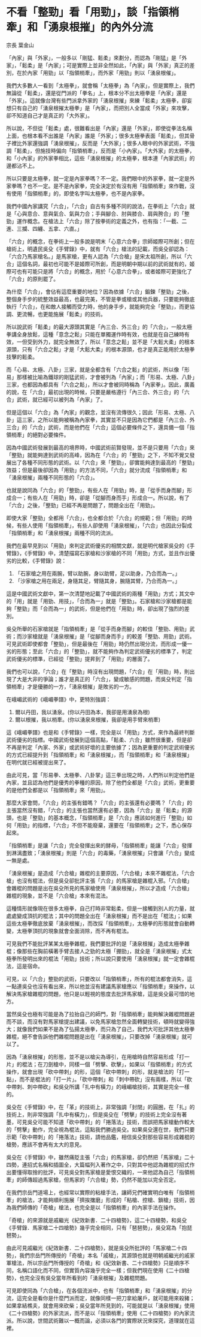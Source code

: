 # 不看「整勁」看「用勁」，談「指領梢牽」和「湧泉根摧」的內外分流

宗長
葉金山

「內家」與「外家」，一般多以「剛猛、鬆柔」來劃分，而認為「剛猛」是「外家」，「鬆柔」是「內家」；可是實際上並非全然如此，「內家」與「外家」真正的差別，在於內家「用勁」以「指領梢牽」，而外家「用勁」則以「湧泉根催」。

我們大多數人一看到「太極拳」，就會稱「太極拳」為「內家」，但是實際上，我們無論從「鬆柔」，還是從門派的「拳名」上，根本分不出太極拳是「內家」還是「外家」。這就像台灣有些門派拿外家的「湧泉根摧」來練「鬆柔」太極拳，卻妄想只有自己的「湧泉根摧太極拳」是「內家」，而把別人全當成「外家」來攻擊，卻不知道自己才是真正的「大外家」。

所以說，不但從「鬆柔」處，很難看出是「內家」還是「外家」，即使從拳法名稱上面，也根本看不出誰是「內家」誰是「外家」；很多太極拳表面「鬆柔」，但其骨子裡比外家還強調「湧泉根摧」，反而是「大外家」；很多人眼中的外家武術，不強調「鬆柔」，但施技時偏向「指領梢牽」，反而是「小內家」。「大外家」的太極拳，和「小內家」的外家拳相比，這些「湧泉根摧」的太極拳，根本連「內家武術」的邊都沾不上。

所以只要是太極拳，就一定是內家拳嗎？不一定。我們眼中的外家拳，就一定是外家拳嗎？也不一定。是不是內家拳，完全決定於有沒有用「指領梢牽」來作戰，沒有使用「指領梢牽」的，即使名字叫太極拳，也不是內家拳。

我們中國內家講究「六合」，「六合」自古有多種不同的說法，在拳術上「六合」就是「心與意合、意與氣合、氣與力合；手與腳合、肘與膝合、肩與胯合」的「整勁」運作概念。在槍法上「六合」除了按拳術的定義之外，也有指：「一截、二進、三攔、四纏、五拿、六直。」

「六合」的概念，在拳術上一般多說是明末「心意六合拳」宗師姬際可所創；但在槍術上，明遺民吳殳《手臂錄》中，就有「六合」槍法的記載，而吳殳卻認為：「六合乃馬家槍名。」是馬家槍，更有人認為「六合槍」是宋太祖所創，所以「六合」這個名詞，最初也可能不是姬際可所創，而是明朝中期以前的武術就有的，姬際可也有可能只是將「六合」的概念，用於「心意六合拳」，或者姬際可更強化了「六合」的原則罷了。

為什麼「六合」，會佔有這麼重要的地位？因為依據「六合」鍛鍊「整勁」之後，整個身手步的統整效益最高，也最完美，不管是拳或槍或其他兵器，只要能夠徹底執行「六合」，在和敵人接觸而受力時，他的身手步，就能夠完全「整勁」，而更協調、更流暢，也更能施展「鬆柔」的技術。

所以說武術「鬆柔」的最大源頭其實是「內三合、外三合」的「六合」，一般太極拳講全身放鬆，這種「意念之鬆」只能在單獨運作時有效，也就是在自己練時有效，一但受到外力，就完全無效了，所以「意念之鬆」並不是「大鬆大柔」的根本源頭，只有「六合之鬆」才是「大鬆大柔」的根本源頭，也才是真正能用於太極拳技擊的鬆柔。

而「心易、太極、八卦」三家，就是全都含有「六合之鬆」的武術，所以像「形易」那樣被比喻為鐵球的剛猛武術，才會被列為「內家」；而「形易、太極、八卦」三家，也都因為都具有「六合之鬆」，所以才會被同時稱為「內家拳」。因此，廣義的說，在「六合」最初出現的時候，只要是嚴格遵行「內三合、外三合」的「六合」武術，就已經可以被列為「內家」了。

但是這個以「六合」為「內家」的觀念，並沒有流傳很久；因此「形易、太極、八卦」這三家，之所以能夠被稱為內家拳，其實並不只是因為它們都是「內三合、外三合」的「六合」武術，而是他們在「六合」這個必要條件之下，還具備一個「指領梢牽」的絕對必要條件。

因為中國武術發展到最高的境界時，中國武術前賢發現，並不是只要用「六合」來「整勁」就能夠達到武術的高峰，因為在「六合」的「整勁」之下，不知不覺又發展出了各種不同形態的武術。以「六合」來「整勁」，卻實能夠達到最高的「整勁」效益；但是最後卻因為「用勁」的方法不同，「六合」就分流成「指領梢牽」和「湧泉根摧」兩種不同形態的「六合」。

也就是說同為「六合」的「整勁」，有些人在「用勁」時，是「從手而身而腳」形成合一；有些人在「用勁」時，卻是「從腳而身而手」形成合一。所以說，有了「六合」之後，「整勁」已經不再是問題了，問題全出在「用勁」。

即使大家「整勁」全都用「六合」，也全都合於「六合」的規範；但「用勁」的時候，有些人使用「指領梢牽」，有些人卻使用「湧泉根摧」，「六合」也因此分裂成「指領梢牽」和「湧泉根摧」兩種不同的流派。

我們在最早見到以「用勁」來判定武術優劣的相關文獻，就是明代槍家吳殳的《手臂錄》，《手臂錄》中，清楚描寫石家槍和沙家槍的不同「用勁」方式，並且作出優劣的比較，《手臂錄》說：

1. 「石家槍之用在兩腕，臂以助腕，身以助臂，足以助身，乃合而為一。」
2. 「沙家槍之用在兩足，身隨其足，臂隨其身，腕隨其臂，乃合而為一。」

這是中國武術文獻中，第一次清楚地記載了中國武術的兩種「用勁」方式；其文中的「用」就是「用勁、用技」，「合而為一」就是「整勁」。石家槍和沙家槍都是能夠「整勁」而「合而為一」的武術，但是他們在「用勁」時，卻出現了強烈的差別。

吳殳所舉的石家槍就是「指領梢牽」是「從手而身而腳」的較佳「整勁、用勁」武術；而沙家槍就是「湧泉根摧」是「從腳而身而手」的較差「整勁、用勁」武術。可見武術即使都會「整勁」，但是最後在「用勁」時仍然出現分流，而形成一優一劣的形態；至此「六合」的「整勁」，就不能夠作為判定武術優劣的標準了，判定武術優劣的標準，已經從「整勁」提昇到了「用勁」的層面了。

我們也可以說，「六合」在「整勁」時沒有出現問題，「六合」在「用勁」時，則出現了大是大非的爭論；誰才是真正的「六合」，變成敏感的問題，而吳殳判定「指領梢牽」才是優勝的一方，「湧泉根摧」是敗劣的一方。

在峨嵋武術的《峨嵋拳譜》中，更特別強調：

1. 爾以丹田，我以湧泉。(你以丹田為本，我卻是用湧泉為根)
2. 爾以根摧，我以梢牽。(你以湧泉來根摧，我卻是用手臂來梢牽)

這《峨嵋拳譜》也是和《手臂錄》一樣，完全是以「用勁」方式，來作為最終判斷武術優劣的指標。中國武術發展到這個高點，「鬆柔、六合」雖然很重要，但是卻不再是判定「內家、外家」或武術好壞的主要依據了；因為更重要的判定武術優劣的方式已經提升到「指領梢牽」和「湧泉根摧」，而「指領梢牽」和「湧泉根摧」在明代就已經被提出來了。

由此可見，當「形易拳、太極拳、八卦掌」這三拳出現之時，人們所以判定他們是內家，並且認為他們是優秀的拳種的原因，除了他們全都是「六合」武術，更重要的是他們全都是以「指領梢牽」來「用勁」。

那麼大家會問，「六合」的主張有錯嗎？「六合」的主張還有必要嗎？「六合」的主張當然沒有錯，「六合」的主張也當然還有必要，因為「六合」是「鬆柔」的源頭，也是「整勁」的基本概念，「指領梢牽」是「六合」應該如何進行「整勁」如何「用勁」的指標，「六合」不但不能廢棄，還要在「指領梢牽」之下，悉心保存起來。

「指領梢牽」是讓「六合」完全發揮出來的酵母，「指領梢牽」能讓「六合」發揮到淋漓盡致；「湧泉根摧」則是「六合」的毒藥，「湧泉根摧」只會讓「六合」變成一無是處。

「湧泉根摧」是造成「六合槍」雜棍的主要原因，「六合槍」本來不雜棍法，「六合槍」也沒有棍法，但是吳殳卻批評主張「六合」的馬家槍是雜棍入邪。「六合槍」會雜棍的問題是出在吳殳所見的馬家槍使用「湧泉根摧」，所以才造成「六合槍」雜棍的現象，並不是「六合槍」本來有混法。

這種情形就像現在很多太極拳，自己打時非常鬆柔，但是一接觸到別人的力量，就處處變成頂抗的棍法；其中的問題全出在「湧泉根摧」而不是出在「棍法」；如果這些太極拳徹底放棄「湧泉根摧」，而改採「指領梢牽」，太極拳的形態就會自動轉變，太極拳頂抗的現象就會全面消除，而不再有棍法。

可見我們不能批評某某太極拳雜棍，我們要批評的是「湧泉根摧」造成太極拳雜棍；像那些在胸前橫著手臂去接人之勁的太極「掤勁」，就全是「湧泉根摧」式太極拳所發明出來的棍法「用勁」技術；所以說只要使用「湧泉根摧」就一定會雜棍法，這是宿命。

可見，以「六合」整勁的武術，只要改以「指領梢牽」，所有的棍法都會消失，這一點連吳殳也沒有看出來，所以他並沒有建議馬家槍應以「指領梢牽」來操作，以解決馬家槍雜棍的問題，他只是以輕視的態度去批評馬家槍，這是吳殳最可惜的地方。

當然吳殳也極有可能是為了拉抬自己的師門，對「指領梢牽」能夠解決雜棍問題避而不談，而沒有對馬家槍提出建議，以免馬家槍忽然全面轉變技術，頓時就變得強大；就像我們如果不是為了弘揚太極拳，而只為了自己，我們大可批評其他太極拳雜棍，絕不會告訴他們雜棍問題是出在「湧泉根摧」，只要改掉「湧泉根摧」就可以了。

因為「湧泉根摧」的形態，並不是以槍尖為導引，在用槍時自然容易形成「打一片」的棍法；在刀劍槍中，同樣一個「劈擊、砍擊」，如果以「指領梢牽」的方式操作，就會出現「砍中帶刺」的形，這個「砍中帶刺」的形，就是槍法的「打一點」，而不是棍法的「打一片」。「砍中帶刺」和「刺中帶砍」沒有兩樣，所以「砍中帶刺、刺中帶砍」和吳殳所講「扎中有橫力」的峨嵋槍技術，其實是完全一樣的。

吳殳在《手臂錄》中，在「革」的技術上，非常強調「封閉」的圓圈，在「扎」的技術上，則非常強調「扎中有橫力」，但是吳殳在「劈擊」的技術上完全沒有著墨，可見吳殳可能不知道「砍中帶刺」的「捲落法」技術，而誤把馬家槍動作較大的「劈擊」動作，完全視為棍法，這點我們勝過吳殳。如果吳殳還在世，我們只要示範「砍中帶刺」的「捲落法」技術，請他品鑑，相信吳殳對那些容易形成雜棍的槍勢，應該不會再有太大的意見。

吳殳在《手臂錄》中，雖然痛貶主張「六合」的馬家槍，卻仍然把「馬家槍」二十四勢，連招式名稱和插圖全，大篇幅列入著作之中，只對其中他認為雜棍的招式作出要懂得取捨的批評，可見吳殳對馬家槍是愛恨交織的，一來他認為自己「指領梢牽」的師傳超過馬家槍，但馬家的「六合槍」勢，仍然不能加以完全否定。

在我們宗岳門道場上，也經常以實際的粘槍手法，讓師兄們確實明白唯有「指領梢牽」的槍法，才能夠順利施展「擠挨撦磨」形成的「粘槍、控槍、鎖槍」技術，因為我們師傳的「奇槍」槍法，也完全是以「指領梢牽」的內家手法在操作。

「奇槍」的來源就是戚繼光《紀效新書．二十四槍勢》，這二十四槍勢，和吳殳《手臂錄．馬家槍二十四槍勢》幾乎完全相同，只有「琶琶勢」，吳殳寫為「抱琵琶勢」。

由此可見戚繼光《紀效新書．二十四槍勢》，就是吳殳所批評的「馬家槍二十四勢」，我們宗岳門所傳授的「奇槍」本名「戚槍」，其源頭也就是明朝戚繼光的戚家軍槍法，所以宗岳門所傳授的「奇槍」和《紀效新書、二十四槍勢》只是順序不同，名稱口語化而不同，但實質內容幾乎完全一樣；但我們現在使用《二十四槍勢》，也完全沒有吳殳當年所看到的「湧泉根摧」及雜棍問題。

可見即使同為「六合槍」，在各個流派中，也有「指領梢牽」和「湧泉根摧」的分流，這完全是看你是什麼門派而定，就像同樣一把刀拿給屠戶，就可能用來殺豬；如果拿結樵夫，就會用來砍柴；吳殳當年所見到的，可能就是以「湧泉根摧」使用《二十四槍勢》的外家流派，而不是以「指領梢牽」使用《二十四槍勢》的內家流派。所以說，世間武術難以一概而論，必須以各門的實際狀況來探究，道理就在這裡。
